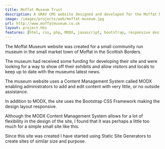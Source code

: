 ```yaml
---
title: Moffat Museum Trust
description: A GRAV CMS website designed and developed for the Moffat Museum Trust in Moffat, Dumfriesshire.
image: /images/projects/web/moffat-museum.jpg
url: http://www.moffatmuseum.co.uk
layout: project.hbs
features: [html, css, php, MODX, javascript, bootstrap, responsive design]
---
```


The Moffat Museum website was created for a small community run museum in the small
market town of Moffat in the Scottish Borders.

The museum had received some funding for developing their site and were looking for
a way to show off their exhibits and allow visitors and locals to keep up to date
with the museums latest news.

The museum website uses a Content Management System called MODX enabling
administrators to add and edit content with very little, or no outside assistance.

In addition to MODX, the site uses the Bootstrap CSS Framework making the design
layout responsive.

Although the MODX Content Management System allows for a lot of flexibility in
the design of the site, I found that it was perhaps a little too much for a simple
small site like this.

Since this site was created I have started using Static Site Generators to create
sites of similar size and purpose.
